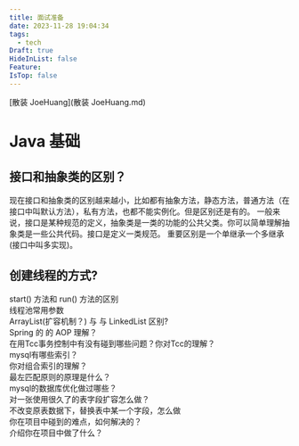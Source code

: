 ```yaml
---
title: 面试准备
date: 2023-11-28 19:04:34
tags:
  - tech
Draft: true
HideInList: false
Feature: 
IsTop: false
---
```


[散装 JoeHuang](散装 JoeHuang.md)


<!--more-->
# Java 基础
## 接口和抽象类的区别？

现在接口和抽象类的区别越来越小，比如都有抽象方法，静态方法，普通方法（在接口中叫默认方法），私有方法，也都不能实例化。但是区别还是有的。
一般来说，接口是某种规范的定义，抽象类是一类的功能的公共父类。你可以简单理解抽象类是一些公共代码。接口是定义一类规范。
重要区别是一个单继承一个多继承 (接口中叫多实现)。

## 创建线程的方式?  

start() 方法和 run() 方法的区别  
线程池常用参数  
ArrayList(扩容机制？) 与 与 LinkedList 区别?  
Spring 的 的 AOP 理解？  
在用Tcc事务控制中有没有碰到哪些问题？你对Tcc的理解？  
mysql有哪些索引？  
你对组合索引的理解？  
最左匹配原则的原理是什么？  
mysql的数据库优化做过哪些？  
对一张使用很久了的表字段扩容怎么做？  
不改变原表数据下，替换表中某一个字段，怎么做  
你在项目中碰到的难点，如何解决的？  
介绍你在项目中做了什么？
